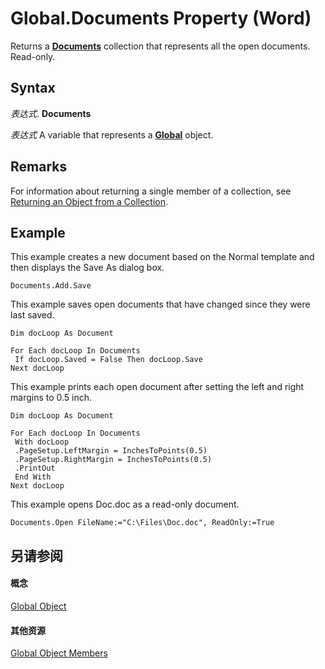 
# Global.Documents Property (Word)

Returns a  **[Documents](fc4ac973-19c1-703a-5538-f4426b8b7564.md)** collection that represents all the open documents. Read-only.


## Syntax

 _表达式_. **Documents**

 _表达式_ A variable that represents a **[Global](b91e7459-08d5-ea8c-42e0-f7b9bfd1a72c.md)** object.


## Remarks

For information about returning a single member of a collection, see [Returning an Object from a Collection](28f76384-f495-9640-a7c8-10ada3fac727.md).


## Example

This example creates a new document based on the Normal template and then displays the Save As dialog box.


```
Documents.Add.Save
```

This example saves open documents that have changed since they were last saved.




```
Dim docLoop As Document 
 
For Each docLoop In Documents 
 If docLoop.Saved = False Then docLoop.Save 
Next docLoop
```

This example prints each open document after setting the left and right margins to 0.5 inch.




```
Dim docLoop As Document 
 
For Each docLoop In Documents 
 With docLoop 
 .PageSetup.LeftMargin = InchesToPoints(0.5) 
 .PageSetup.RightMargin = InchesToPoints(0.5) 
 .PrintOut 
 End With 
Next docLoop
```

This example opens Doc.doc as a read-only document.




```
Documents.Open FileName:="C:\Files\Doc.doc", ReadOnly:=True
```


## 另请参阅


#### 概念


[Global Object](b91e7459-08d5-ea8c-42e0-f7b9bfd1a72c.md)
#### 其他资源


[Global Object Members](http://msdn.microsoft.com/library/35050f7b-bc46-4795-ec17-f68e263c8af0%28Office.15%29.aspx)